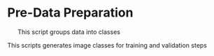 # Pre-Data Preparation 
<ol>
<l>This script groups data into classes</li>
</ol>
This scripts generates image classes for training and validation steps
